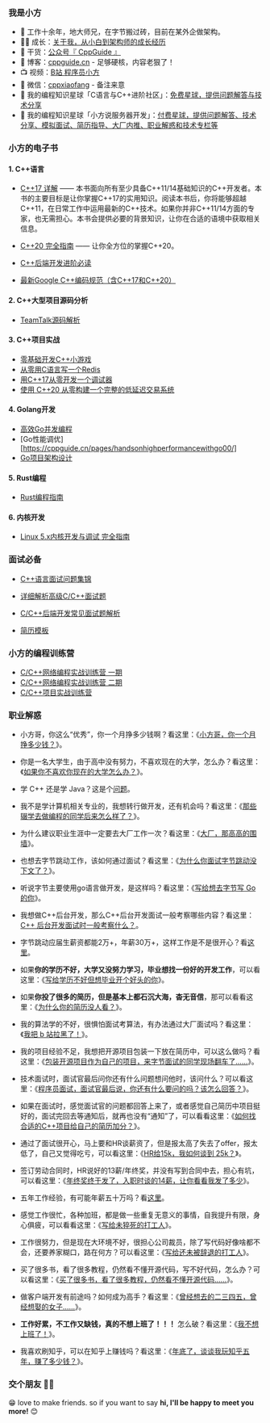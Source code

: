 ### 我是小方

- :dog: 工作十余年，地大师兄，在字节搬过砖，目前在某外企做架构。
- :man_technologist: 成长：[关于我，从小白到架构师的成长经历](https://www.bilibili.com/video/BV12BaqesENa/)
- :seedling: 干货：[公众号『 CppGuide 』](https://cppguide.cn/img/cppguide-wechat.png)
- :pencil: 博客：[cppguide.cn](https://cppguide.cn/) - 足够硬核，内容老狠了！
- :tv: 视频：[B站 程序员小方](https://space.bilibili.com/397565047)
- :love_letter: 微信：[cppxiaofang](https://cppguide.cn/img/cppxiaofang-wechat.jpg) - 备注来意
- :feet: 我的编程知识星球「C语言与C++进阶社区」：[免费星球，提供问题解答与技术分享](https://cppguide.cn/img/zsxq.png)
- :feet: 我的编程知识星球「小方说服务器开发」：[付费星球，提供问题解答、技术分享、模拟面试、简历指导、大厂内推、职业解惑和技术专栏等](https://mp.weixin.qq.com/s/CEYrCdceyg_Sx4eYhdCa-Q)


### 小方的电子书

#### 1. C++语言
- [C++17 详解](https://cppguide.cn/pages/cpp17indetailcontents/) —— 本书面向所有至少具备C++11/14基础知识的C++开发者。本书的主要目标是让你掌握C++17的实用知识。阅读本书后，你将能够超越C++11，在日常工作中运用最新的C++技术。如果你并非C++11/14方面的专家，也无需担心。本书会提供必要的背景知识，让你在合适的语境中获取相关信息。

- [C++20 完全指南](https://cppguide.cn/pages/cpp20completeguides/) —— 让你全方位的掌握C++20。

- [C++后端开发进阶必读](https://cppguide.cn/pages/essentialsofcppserverprogrammingch01/) 

- [最新Google C++编码规范（含C++17和C++20）](https://cppguide.cn/LatestGoogleCppStyleGuideForCpp17&20/)

#### 2. C++大型项目源码分析
- [TeamTalk源码解析](https://cppguide.cn/pages/teamtalk-source-analysis/)

#### 3. C++项目实战
- [零基础开发C++小游戏](https://mp.weixin.qq.com/s/zT49GLc83VEX6BtVt6ksEg)
- [从零用C语言写一个Redis](https://cppguide.cn/pages/writemyredisfromscratch01/)
- [用C++17从零开发一个调试器](https://mp.weixin.qq.com/s/eXPm7xtp2wJ91HLQKOr5_g)
- [使用 C++20 从零构建一个完整的低延迟交易系统](https://mp.weixin.qq.com/s/9QXKRVDiNPHBs2XFzP_Dnw)

#### 4. Golang开发
- [高效Go并发编程](https://cppguide.cn/pages/effectiveconcurrencyingo00/)
- [Go性能调优][https://cppguide.cn/pages/handsonhighperformancewithgo00/]
- [Go项目架构设计](https://cppguide.cn/pages/handsonsoftwarearchitecturewithgo00/)

#### 5. Rust编程
- [Rust编程指南](https://cppguide.cn/pages/programmingRust/)

#### 6. 内核开发
- [Linux 5.x内核开发与调试 完全指南](https://mp.weixin.qq.com/s/GlShTZUC0Y1ERGVetlJcyA)

### 面试必备

- [C++语言面试问题集锦](https://cppguide.cn/pages/cppinterviewmostaskedquestions01/) 

- [详细解析高级C/C++面试题](https://www.bilibili.com/video/BV1BubqeYEYd/6a0204f7ae664c6faa38b840e828)

- [C/C++后端开发常见面试题解析](https://www.bilibili.com/cheese/play/ss27088)

- [简历模板](https://mp.weixin.qq.com/s/-l6QbxV0ZnALpey5J4bGuw)

### 小方的编程训练营
- [C/C++网络编程实战训练营 一期](https://mp.weixin.qq.com/s/3Rc2uinOr74Q-u954VSNBQ)
- [C/C++网络编程实战训练营 二期](https://mp.weixin.qq.com/s/s9OwZ60aIMPKk2GLBa7Dwg)
- [C/C++项目实战训练营](https://mp.weixin.qq.com/s/ShJsrDZtNsGkO8eJqzc4bg)

### 职业解惑

- 小方哥，你这么“优秀”，你一个月挣多少钱啊？看这里：《[小方哥，你一个月挣多少钱？](https://mp.weixin.qq.com/s/TD6k_a63vtKeEpGLYApuqw)》。

- 你是一名大学生，由于高中没有努力，不喜欢现在的大学，怎么办？看这里：《[如果你不喜欢你现在的大学怎么办？](https://mp.weixin.qq.com/s/tByGEbMXZ09PxyCkux9JuQ)》。

- 学 C++ 还是学 Java？这是个[问题](https://mp.weixin.qq.com/s/rff-Muj7skUpjVcprVe0TA)。

- 我不是学计算机相关专业的，我想转行做开发，还有机会吗？看这里：《[那些辍学去做编程的同学后来怎么样了？](https://mp.weixin.qq.com/s/Ml1j46l581QwWlZ1whu3_w)》。

- 为什么建议职业生涯中一定要去大厂工作一次？看这里：《[大厂，那高高的围墙](https://mp.weixin.qq.com/s/uptYGOLsoSDyOM6ZLWM96w)》。

- 也想去字节跳动工作，该如何通过面试？看这里：《[为什么你面试字节跳动没下文了？](https://mp.weixin.qq.com/s/zcyqPitJse_aSU79FxjD4A)》。

- 听说字节主要使用go语言做开发，是这样吗？看这里：《[写给想去字节写 Go 的你](https://mp.weixin.qq.com/s/CULJaY9gXwHwft8XZeRXAA)》。

- 我想做C++后台开发，那么C++后台开发面试一般考察哪些内容？看这里：[C++ 后台开发面试时一般考察什么？](https://mp.weixin.qq.com/s/NH-fWzy2Vhq9W4iEIVjyDg)。

- 字节跳动应届生薪资都能2万+，年薪30万+，这样工作是不是很开心？看[这里](https://mp.weixin.qq.com/s/pWseibS02AxpxoYyDYeLfQ)。

- 如果**你的学历不好，大学又没努力学习，毕业想找一份好的开发工作**，可以看这里：《[写给学历不好但想毕业开个好头的你](https://mp.weixin.qq.com/s/jJfx7OQhgO02UDKQfCyIJA)》。

- 如果**你投了很多的简历，但是基本上都石沉大海，杳无音信**，那可以看看这里：《[为什么你的简历没人看？](https://mp.weixin.qq.com/s/-l6QbxV0ZnALpey5J4bGuw)》。

- 我的算法学的不好，很惧怕面试考算法，有办法通过大厂面试吗？看这里：《[我把 b 站拉黑了！](https://mp.weixin.qq.com/s/W_FzQZj-EsraImCTtXMx9w)》。

- 我的项目经验不足，我想把开源项目包装一下放在简历中，可以这么做吗？看这里：《[包装开源项目作为自己的项目，来字节面试的同学现场翻车了......](https://mp.weixin.qq.com/s/2qFpvhy3Pq7xEoXrof5GKg)》。

- 技术面试时，面试官最后问你还有什么问题想问他时，该问什么？可以看这里：《[程序员面试，面试官最后说，你还有什么要问的吗？该怎么回答？](https://mp.weixin.qq.com/s/7U4yGS83HMyOY1m_V48UgQ)》。

- 如果在面试时，感觉面试官的问题都回答上来了，或者感觉自己简历中项目挺好的，面试完回去等通知后，就再也没有“通知”了，可以看看这里：《[如何找合适的C++项目给自己的简历加分？](https://mp.weixin.qq.com/s/WHYBewke6LdDew_ejSEJNw)》。

- 通过了面试很开心，马上要和HR谈薪资了，但是报太高了失去了offer，报太低了，自己又觉得吃亏，可以看这里：《[HR给15k，我如何谈到 25k？](https://mp.weixin.qq.com/s/9inRhtP4KSWkcb_bGzVhjA)》。

- 签订劳动合同时，HR说好的13薪/年终奖，并没有写到合同中去，担心有坑，可以看这里：《[年终奖终于发了，入职时谈的14薪，让你看看我发了多少](https://mp.weixin.qq.com/s/c0i3Z7C_3V-QrGUjkm85Sw)》。

- 五年工作经验，有可能年薪五十万吗？看[这里](https://mp.weixin.qq.com/s/5xYWlIhZBfl4fFnA59EARw)。

- 感觉工作很忙，各种加班，都是做一些重复无意义的事情，自我提升有限，身心俱疲，可以看看这里：《[写给未猝死的打工人](https://mp.weixin.qq.com/s/jVjMxDCTJ-haAVEaZM9PqQ)》。

- 工作很努力，但是现在大环境不好，很担心公司裁员，除了写代码好像啥都不会，还要养家糊口，路在何方？可以看这里：《[写给还未被辞退的打工人](https://mp.weixin.qq.com/s/wGn4f7sD4L7rKT9rgluJIA)》。

- 买了很多书，看了很多教程，仍然看不懂开源代码，写不好代码，怎么办？可以看这里：《[买了很多书，看了很多教程，仍然看不懂开源代码......](https://mp.weixin.qq.com/s/2BAstTAVzjSufSN2LAad4Q)》。

- 做客户端开发有前途吗？如何成为高手？看这里：《[曾经想去的二三四五，曾经想娶的女子......](https://mp.weixin.qq.com/s/1rFjA1oUItYqiV3DtYLGFA)》。

- **工作好累，不工作又缺钱，真的不想上班了！！！** 怎么破？看这里：《[我不想上班了！](https://mp.weixin.qq.com/s/23_cJGXyawqIv9nHYE49MA)》。

- 我喜欢刷知乎，可以在知乎上赚钱吗？看这里：《[年底了，谈谈我玩知乎五年，赚了多少钱？](https://mp.weixin.qq.com/s/Ha0n1OZhl6krZkgmOlz_3Q)》。


### 交个朋友 👬🏻

😁  love to make friends.</b> so if you want to say <b>hi, I'll be happy to meet you more!</b> 😊</em>
